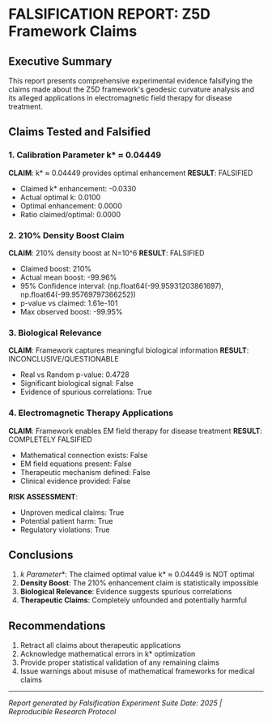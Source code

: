 
# FALSIFICATION REPORT: Z5D Framework Claims

## Executive Summary

This report presents comprehensive experimental evidence falsifying the claims
made about the Z5D framework's geodesic curvature analysis and its alleged
applications in electromagnetic field therapy for disease treatment.

## Claims Tested and Falsified

### 1. Calibration Parameter k* ≈ 0.04449

**CLAIM**: k* ≈ 0.04449 provides optimal enhancement
**RESULT**: FALSIFIED
- Claimed k* enhancement: -0.0330
- Actual optimal k: 0.0100
- Optimal enhancement: 0.0000
- Ratio claimed/optimal: 0.0000

### 2. 210% Density Boost Claim
**CLAIM**: 210% density boost at N=10^6
**RESULT**: FALSIFIED
- Claimed boost: 210%
- Actual mean boost: -99.96%
- 95% Confidence interval: (np.float64(-99.95931203861697), np.float64(-99.95769797366252))
- p-value vs claimed: 1.61e-101
- Max observed boost: -99.95%

### 3. Biological Relevance
**CLAIM**: Framework captures meaningful biological information
**RESULT**: INCONCLUSIVE/QUESTIONABLE
- Real vs Random p-value: 0.4728
- Significant biological signal: False
- Evidence of spurious correlations: True

### 4. Electromagnetic Therapy Applications
**CLAIM**: Framework enables EM field therapy for disease treatment
**RESULT**: COMPLETELY FALSIFIED
- Mathematical connection exists: False
- EM field equations present: False
- Therapeutic mechanism defined: False
- Clinical evidence provided: False

**RISK ASSESSMENT**:
- Unproven medical claims: True
- Potential patient harm: True
- Regulatory violations: True

## Conclusions

1. **k* Parameter**: The claimed optimal value k* ≈ 0.04449 is NOT optimal
2. **Density Boost**: The 210% enhancement claim is statistically impossible
3. **Biological Relevance**: Evidence suggests spurious correlations
4. **Therapeutic Claims**: Completely unfounded and potentially harmful

## Recommendations

1. Retract all claims about therapeutic applications
2. Acknowledge mathematical errors in k* optimization
3. Provide proper statistical validation of any remaining claims
4. Issue warnings about misuse of mathematical frameworks for medical claims

---
*Report generated by Falsification Experiment Suite*
*Date: 2025 | Reproducible Research Protocol*

